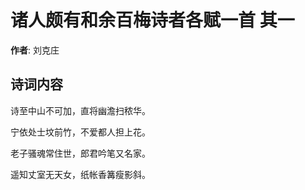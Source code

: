 # 诸人颇有和余百梅诗者各赋一首  其一

**作者**: 刘克庄

## 诗词内容

诗至中山不可加，直将幽澹扫秾华。

宁依处士坟前竹，不爱都人担上花。

老子骚魂常住世，郎君吟笔又名家。

遥知丈室无天女，纸帐香篝瘦影斜。


